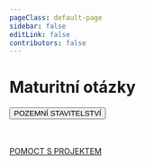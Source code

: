 ```yaml
---
pageClass: default-page
sidebar: false
editLink: false
contributors: false
---
```


<p align="center">

# Maturitní otázky

<div class="buttons">
  <button @click="$router.push('/pos/1/')" class="primary_button">POZEMNÍ STAVITELSTVÍ</button>
  <!--
  <button @click="$router.push('/stk/1/')" class="primary_button">STAVEBNÍ MECHANIKA</button>
  -->
</div>

<!--
<button @click="$router.push('/contribute/')" class="secondary_button">POMOCT S PROJEKTEM</button>

-->

<br><br>
[POMOCT S PROJEKTEM](/contribute/)

</p>
